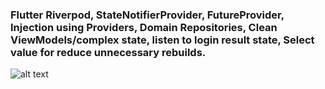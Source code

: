 ### Flutter Riverpod, StateNotifierProvider, FutureProvider, Injection using Providers, Domain Repositories, Clean ViewModels/complex state, listen to login result state, Select value for reduce unnecessary rebuilds.
![alt text](https://github.com/moohammed-gaber/clean_flutter_riverpod_complex_state/blob/master/assets/video.gif?raw=true)


